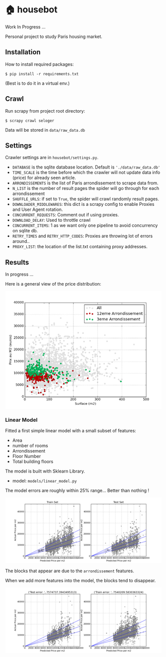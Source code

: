 # :house: housebot
Work In Progress ...

Personal project to study Paris housing market.

## Installation

How to install required packages:

```
$ pip install -r requirements.txt
```
(Best is to do it in a virtual env.)

## Crawl

Run scrapy from project root directory:

```
$ scrapy crawl seloger
```

Data will be stored in `data/raw_data.db`

## Settings

Crawler settings are in `housebot/settings.py`.

* `DATABASE` is the sqlite database location. Default is `'./data/raw_data.db'`
* `TIME_SCALE` is the time before which the crawler will not update data info
  (price) for already seen article.
* `ARRONDISSEMENTS` is the list of Paris arrondissement to scrape data from.
* `N_LIST` is the number of result pages the spider will go through for each
  arrondissement
* `SHUFFLE_URLS`: if set to `True`, the spider will crawl randomly result
  pages.
* `DOWNLOADER_MIDDLEWARES`: this dict is a scrapy config to enable Proxies and
  User Agent rotation.
* `CONCURRENT_REQUESTS`: Comment out if using proxies.
* `DOWNLOAD_DELAY`: Used to throttle crawl
* `CONCURRENT_ITEMS`: 1 as we want only one pipeline to avoid concurrency on
  sqlite db.
* `RETRY_TIMES` and `RETRY_HTTP_CODES`: Proxies are throwing lot of errors
  around..
* `PROXY_LIST`: the location of the list.txt containing proxy addresses.

## Results

In progress ...

Here is a general view of the price distribution:

![General Scatter Plot](./plots/general_scatter.png)

### Linear Model

Fitted a first simple linear model with a small subset of features:
* Area
* number of rooms
* Arrondissement
* Floor Number
* Total building floors

The model is built with Sklearn Library.
* model: `models/linear_model.py`

The model errors are roughly within 25% range... Better than nothing !

![Model Errors](./plots/linear_model_errors.png)

The blocks that appear are due to the `arrondissement` features.

When we add more features into the model, the blocks tend to disappear.

![Model Errors with description](./plots/linear_model_errors_with_description.png)

